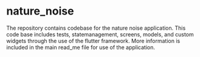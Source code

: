 # nature_noise

The repository contains codebase for the nature noise application. This code base includes tests, statemanagement, screens, models, and custom widgets through the use of the flutter framework. More information is included in the main read_me file for use of the application.


